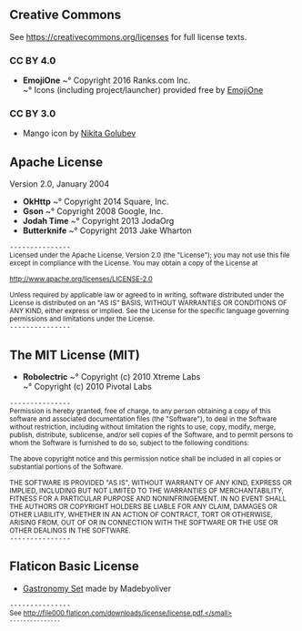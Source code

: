## Creative Commons
See <https://creativecommons.org/licenses> for full license texts.  
### CC BY 4.0
* **EmojiOne**
~°  Copyright 2016 Ranks.com Inc.  
~°  Icons (including project/launcher) provided free by [EmojiOne](http://emojione.com/)  

### CC BY 3.0
* Mango icon by [Nikita Golubev](http://www.flaticon.com/free-icon/mango_361939)

## Apache License
Version 2.0, January 2004  

* **OkHttp**
~° Copyright 2014 Square, Inc.  
* **Gson**
~° Copyright 2008 Google, Inc.  
* **Jodah Time**
~° Copyright 2013 JodaOrg  
* **Butterknife**
~° Copyright 2013 Jake Wharton  

`---------------`  
<small>Licensed under the Apache License, Version 2.0 (the "License");
you may not use this file except in compliance with the License.
You may obtain a copy of the License at

http://www.apache.org/licenses/LICENSE-2.0

Unless required by applicable law or agreed to in writing, software
distributed under the License is distributed on an "AS IS" BASIS,
WITHOUT WARRANTIES OR CONDITIONS OF ANY KIND, either express or implied.
See the License for the specific language governing permissions and
limitations under the License.</small>  
`---------------`  


## The MIT License (MIT)
* **Robolectric**
~° Copyright (c) 2010 Xtreme Labs  
~° Copyright (c) 2010 Pivotal Labs  

`---------------`  
<small>Permission is hereby granted, free of charge, to any person obtaining a copy
of this software and associated documentation files (the "Software"), to deal
in the Software without restriction, including without limitation the rights
to use, copy, modify, merge, publish, distribute, sublicense, and/or sell
copies of the Software, and to permit persons to whom the Software is
furnished to do so, subject to the following conditions:

The above copyright notice and this permission notice shall be included in all
copies or substantial portions of the Software.

THE SOFTWARE IS PROVIDED "AS IS", WITHOUT WARRANTY OF ANY KIND, EXPRESS OR
IMPLIED, INCLUDING BUT NOT LIMITED TO THE WARRANTIES OF MERCHANTABILITY,
FITNESS FOR A PARTICULAR PURPOSE AND NONINFRINGEMENT. IN NO EVENT SHALL THE
AUTHORS OR COPYRIGHT HOLDERS BE LIABLE FOR ANY CLAIM, DAMAGES OR OTHER
LIABILITY, WHETHER IN AN ACTION OF CONTRACT, TORT OR OTHERWISE, ARISING FROM,
OUT OF OR IN CONNECTION WITH THE SOFTWARE OR THE USE OR OTHER DEALINGS IN THE
SOFTWARE.</small>  
`---------------`  


##  Flaticon Basic License
* [Gastronomy Set](http://www.flaticon.com/packs/gastronomy-set) made by Madebyoliver 

`---------------`  
<small>See http://file000.flaticon.com/downloads/license/license.pdf.</small>  
`---------------`  


